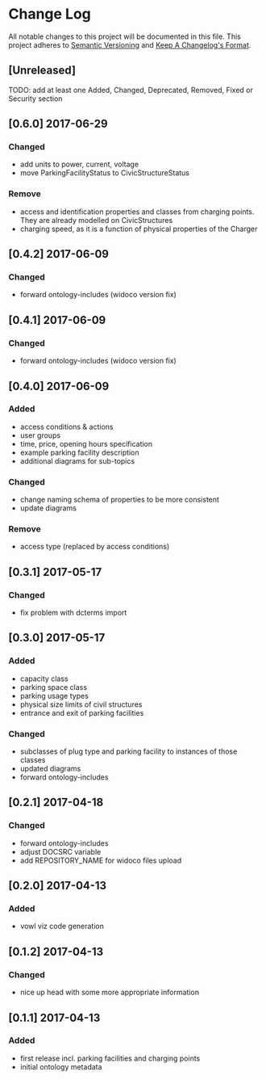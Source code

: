 # Change Log

All notable changes to this project will be documented in this file.
This project adheres to [Semantic Versioning](http://semver.org/) and [Keep A Changelog's Format](http://keepachangelog.com/).

## [Unreleased]

TODO: add at least one Added, Changed, Deprecated, Removed, Fixed or Security section

## [0.6.0] 2017-06-29

### Changed
- add units to power, current, voltage
- move ParkingFacilityStatus to CivicStructureStatus

### Remove
- access and identification properties and classes from charging points. They are already modelled on CivicStructures
- charging speed, as it is a function of physical properties of the Charger

## [0.4.2] 2017-06-09

### Changed
- forward ontology-includes (widoco version fix)

## [0.4.1] 2017-06-09

### Changed
- forward ontology-includes (widoco version fix)

## [0.4.0] 2017-06-09

### Added
- access conditions & actions
- user groups
- time, price, opening hours specification
- example parking facility description
- additional diagrams for sub-topics

### Changed
- change naming schema of properties to be more consistent
- update diagrams

### Remove
- access type (replaced by access conditions)

## [0.3.1] 2017-05-17

### Changed
- fix problem with dcterms import

## [0.3.0] 2017-05-17

### Added
- capacity class
- parking space class
- parking usage types
- physical size limits of civil structures
- entrance and exit of parking facilities

### Changed
- subclasses of plug type and parking facility to instances of those classes
- updated diagrams
- forward ontology-includes

## [0.2.1] 2017-04-18

### Changed
- forward ontology-includes
- adjust DOCSRC variable
- add REPOSITORY_NAME for widoco files upload

## [0.2.0] 2017-04-13

### Added
- vowl viz code generation

## [0.1.2] 2017-04-13

### Changed
- nice up head with some more appropriate information

## [0.1.1] 2017-04-13

### Added
- first release incl. parking facilities and charging points
- initial ontology metadata

